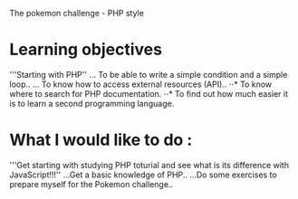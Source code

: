 The pokemon challenge - PHP style

# Learning objectives
'''Starting with PHP''
... To be able to write a simple condition and a simple loop..
... To know how to access external resources (API)..
⋅⋅* To know where to search for PHP documentation.
⋅⋅* To find out how much easier it is to learn a second programming language.

# What I would like to do :
'''Get starting with studying PHP toturial and see what is its difference with JavaScript!!!''
...Get a basic knowledge of PHP..
...Do some exercises to prepare myself for the Pokemon challenge..

